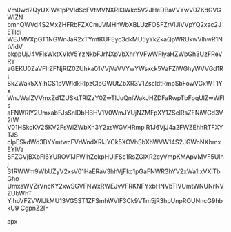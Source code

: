 Vm0wd2QyUXlWa1pPVldScFVtMVNXRll3Wkc5V2JHeDBaVVYwV0ZKdGVGWlZN
bmhQWVd4S2MxZHFRbFZXCmJVMHhWbXBLUzFOSFZrVlJiVVpYQ2xac2JETldi
WEJMVXpGT1NGWnJaR2xTYmtKUFEyc3dkMU5yYkZkaQpWRUkwVlhwR1NtVldV
bkppUjJ4VFlsWktXVkV5YzNkbFJrNXpVbXhrYVFwWFIyaHZWbGh3UzFReVRY
aGEKU0ZaVFlrZFNjRlZ0ZUhka01VVjVaVVYwYWsxck5VaFZiWGhyWVVGd1Rt
SkZWak5XYlhCS1pVWldkRlpzClpGWUtZbXR3V1ZscldtRmpSbFowVGxWT1Yx
WnJWalZVVmxZd1ZUSktTRlZzY0ZwTlJuQnlWakJHZDFaRwpTbFpqUlZwWFls
aFNWRlY2UmxabFJsSnlDbHBHV1V0WmJYUjNZMFpXY1ZSclRsZFNiWGd3V2tW
V01HSkcKV25KV2FsWlZWbXh3Y2xsWGVHRmpiR1J6VjJ4a2FWZEhhRTFXYTJS
clpESkdWd3BYYmtwcFVrWndXRlJYCk5XOVhSbXhWVW14S2JGWnNXbmxEYlVa
SFZGVjBXbFl6YUROV1JFWlhZekpHUjFSc1RsZGlXR2cyVmpKMApVMVF5Ulhj
S1RWWm9WbUZyV2xsV01HaERaV3hhVjFkc1pGaFNWR3hYV2xWa1IxVXlTbGho
UmxaWVZrVncKY2xwSGVFNWxRWEJvVFRKNFYxbHNVbTlVUmtWNUNrNVZUbWhT
YlhoVFZVWlJkMU13VG5ST1ZFSmhWVlF3Ck9VTm5jR3hpUnpROUNncG9hbkU9
CgpnZ2I=

apx